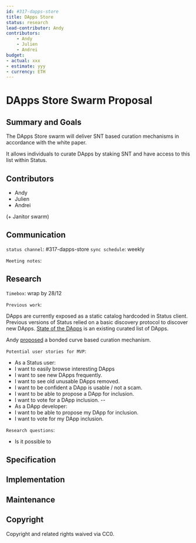 ```yaml
---
id: #317-dapps-store
title: DApps Store
status: research
lead-contributor: Andy
contributors:
    - Andy
    - Julien
    - Andrei
budget:
- actual: xxx
- estimate: yyy
- currency: ETH
---
```



DApps Store Swarm Proposal
=

## Summary and Goals

The DApps Store swarm will deliver SNT based curation mechanisms in accordance with the white paper.

It allows individuals to curate DApps by staking SNT and have access to this list within Status.

## Contributors

- Andy
- Julien
- Andrei

(+ Janitor swarm)

## Communication

`status channel`: #317-dapps-store
`sync schedule`: weekly

`Meeting notes`: 

## Research

`Timebox`: wrap by 28/12

`Previous work`:

DApps are currently exposed as a static catalog hardcoded in Status client.
Previous versions of Status relied on a basic discovery protocol to discover new DApps.
[State of the DApps](https://www.stateofthedapps.com/) is an existing curated list of DApps.

Andy [proposed](https://discuss.status.im/t/how-to-curate-dapps-simply/759) a bonded curve based curation mechanism.

`Potential user stories for MVP`:
- As a Status user:
- I want to easily browse interesting DApps
- I want to see new DApps frequently.
- I want to see old unusable DApps removed. 
- I want to be confident a DApp is usable / not a scam.
- I want to be able to propose a DApp for inclusion.
- I want to vote for a DApp inclusion.
--
- As a DApp developer:
- I want to be able to propose my DApp for inclusion.
- I want to vote for my DApp inclusion.


`Research questions`:

- Is it possible to


## Specification

## Implementation

## Maintenance

## Copyright

Copyright and related rights waived via CC0.
